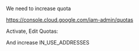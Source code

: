 We need to increase quota

https://console.cloud.google.com/iam-admin/quotas

Activate,
Edit Quotas:

And increase IN_USE_ADDRESSES 